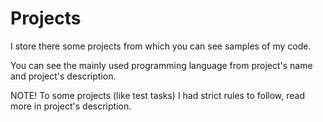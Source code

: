 # Projects

I store there some projects from which you can see samples of my code.

You can see the mainly used programming language from project's name and project's description.

NOTE! To some projects (like test tasks) I had strict rules to follow, read more in project's description.
